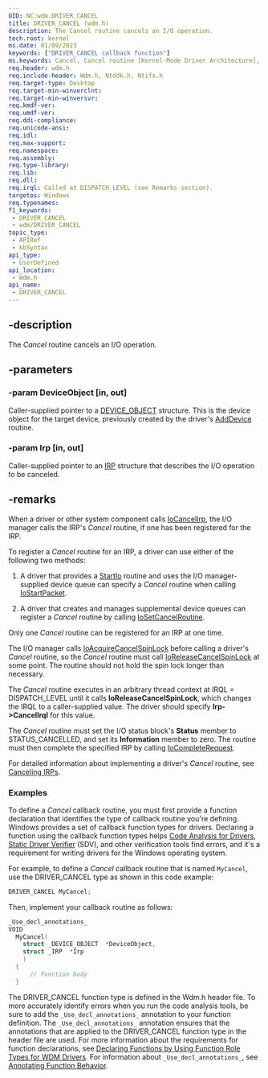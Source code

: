```yaml
---
UID: NC:wdm.DRIVER_CANCEL
title: DRIVER_CANCEL (wdm.h)
description: The Cancel routine cancels an I/O operation.
tech.root: kernel
ms.date: 01/09/2023
keywords: ["DRIVER_CANCEL callback function"]
ms.keywords: Cancel, Cancel routine [Kernel-Mode Driver Architecture], DRIVER_CANCEL, DrvrRtns_790a0e91-0752-42ac-a5f0-4fee193765f0.xml, kernel.cancel, wdm/Cancel
req.header: wdm.h
req.include-header: Wdm.h, Ntddk.h, Ntifs.h
req.target-type: Desktop
req.target-min-winverclnt: 
req.target-min-winversvr: 
req.kmdf-ver: 
req.umdf-ver: 
req.ddi-compliance: 
req.unicode-ansi: 
req.idl: 
req.max-support: 
req.namespace: 
req.assembly: 
req.type-library: 
req.lib: 
req.dll: 
req.irql: Called at DISPATCH_LEVEL (see Remarks section).
targetos: Windows
req.typenames: 
f1_keywords:
 - DRIVER_CANCEL
 - wdm/DRIVER_CANCEL
topic_type:
 - APIRef
 - kbSyntax
api_type:
 - UserDefined
api_location:
 - Wdm.h
api_name:
 - DRIVER_CANCEL
---
```


## -description

The *Cancel* routine cancels an I/O operation.

## -parameters

### -param DeviceObject [in, out]

Caller-supplied pointer to a [DEVICE_OBJECT](/windows-hardware/drivers/ddi/wdm/ns-wdm-_device_object) structure. This is the device object for the target device, previously created by the driver's [AddDevice](/windows-hardware/drivers/ddi/wdm/nc-wdm-driver_add_device) routine.

### -param Irp [in, out]

Caller-supplied pointer to an [IRP](/windows-hardware/drivers/ddi/wdm/ns-wdm-_irp) structure that describes the I/O operation to be canceled.

## -remarks

When a driver or other system component calls [IoCancelIrp](/windows-hardware/drivers/ddi/wdm/nf-wdm-iocancelirp), the I/O manager calls the IRP's *Cancel* routine, if one has been registered for the IRP.

To register a *Cancel* routine for an IRP, a driver can use either of the following two methods:

1. A driver that provides a [StartIo](/windows-hardware/drivers/ddi/wdm/nc-wdm-driver_startio) routine and uses the I/O manager-supplied device queue can specify a *Cancel* routine when calling [IoStartPacket](/windows-hardware/drivers/ddi/ntifs/nf-ntifs-iostartpacket).

1. A driver that creates and manages supplemental device queues can register a *Cancel* routine by calling [IoSetCancelRoutine](/windows-hardware/drivers/ddi/wdm/nf-wdm-iosetcancelroutine).

Only one *Cancel* routine can be registered for an IRP at one time.

The I/O manager calls [IoAcquireCancelSpinLock](/previous-versions/windows/hardware/drivers/ff548196(v=vs.85)) before calling a driver's *Cancel* routine, so the *Cancel* routine must call [IoReleaseCancelSpinLock](/previous-versions/windows/hardware/drivers/ff549550(v=vs.85)) at some point. The routine should not hold the spin lock longer than necessary.

The *Cancel* routine executes in an arbitrary thread context at IRQL = DISPATCH_LEVEL until it calls **IoReleaseCancelSpinLock**, which changes the IRQL to a caller-supplied value. The driver should specify **Irp->CancelIrql** for this value.

The *Cancel* routine must set the I/O status block's **Status** member to STATUS_CANCELLED, and set its **Information** member to zero. The routine must then complete the specified IRP by calling [IoCompleteRequest](/windows-hardware/drivers/ddi/wdm/nf-wdm-iocompleterequest).

For detailed information about implementing a driver's *Cancel* routine, see [Canceling IRPs](/windows-hardware/drivers/kernel/canceling-irps).

### Examples

To define a *Cancel* callback routine, you must first provide a function declaration that identifies the type of callback routine you're defining. Windows provides a set of callback function types for drivers. Declaring a function using the callback function types helps [Code Analysis for Drivers](/windows-hardware/drivers/devtest/code-analysis-for-drivers), [Static Driver Verifier](/windows-hardware/drivers/devtest/static-driver-verifier) (SDV), and other verification tools find errors, and it's a requirement for writing drivers for the Windows operating system.

For example, to define a *Cancel* callback routine that is named `MyCancel`, use the DRIVER_CANCEL type as shown in this code example:

```cpp
DRIVER_CANCEL MyCancel;
```

Then, implement your callback routine as follows:

```cpp
_Use_decl_annotations_
VOID
  MyCancel(
    struct _DEVICE_OBJECT  *DeviceObject,
    struct _IRP  *Irp
    )
  {
      // Function body
  }
```

The DRIVER_CANCEL function type is defined in the Wdm.h header file. To more accurately identify errors when you run the code analysis tools, be sure to add the `_Use_decl_annotations_` annotation to your function definition. The `_Use_decl_annotations_` annotation ensures that the annotations that are applied to the DRIVER_CANCEL function type in the header file are used. For more information about the requirements for function declarations, see [Declaring Functions by Using Function Role Types for WDM Drivers](/windows-hardware/drivers/devtest/declaring-functions-using-function-role-types-for-wdm-drivers). For information about `_Use_decl_annotations_`, see [Annotating Function Behavior](/visualstudio/code-quality/annotating-function-behavior).
